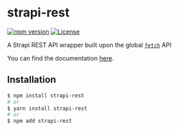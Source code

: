 # strapi-rest

[![npm version](https://badge.fury.io/js/strapi-rest.svg)](https://badge.fury.io/js/strapi-rest-wrapper)
[![License](https://img.shields.io/badge/license-MIT-blue.svg)](https://opensource.org/licenses/MIT)

A Strapi REST API wrapper built upon the global [`fetch`](https://developer.mozilla.org/en-US/docs/Web/API/Fetch_API) API

You can find the documentation [here](https://ari-party.github.io/strapi-rest/index.html).

## Installation

```bash
$ npm install strapi-rest
# or
$ yarn install strapi-rest
# or
$ npm add strapi-rest
```
